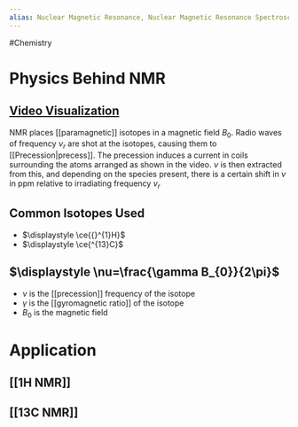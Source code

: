 ```yaml
---
alias: Nuclear Magnetic Resonance, Nuclear Magnetic Resonance Spectroscopy, NMR Spectroscopy
---
```

#Chemistry 
# Physics Behind NMR
## [Video Visualization](https://www.youtube.com/watch?v=RZLew6Ff-JE)
NMR places [[paramagnetic]] isotopes in a magnetic field $\displaystyle B_{0}$. Radio waves of frequency $\displaystyle \nu_{r}$ are shot at the isotopes, causing them to [[Precession|precess]]. The precession induces a current in coils surrounding the atoms arranged as shown in the video. $\displaystyle \nu$ is then extracted from this, and depending on the species present, there is a certain shift in $\displaystyle \nu$ in ppm relative to irradiating frequency $\displaystyle v_{r}$
## Common Isotopes Used
* $\displaystyle \ce{{}^{1}H}$
* $\displaystyle \ce{^{13}C}$
## $\displaystyle \nu=\frac{\gamma B_{0}}{2\pi}$
* $\displaystyle \nu$ is the [[precession]] frequency of the isotope
* $\displaystyle \gamma$ is the [[gyromagnetic ratio]] of the isotope
* $\displaystyle B_{0}$ is the magnetic field
# Application
## [[1H NMR]]
## [[13C NMR]]